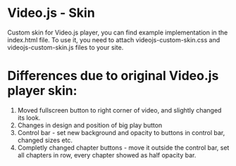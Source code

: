# Video.js - Skin
Custom skin for Video.js player, you can find example implementation in the index.html file.
To use it, you need to attach videojs-custom-skin.css and videojs-custom-skin.js files to your site.

# Differences due to original Video.js player skin:
1. Moved fullscreen button to right corner of video, and slightly changed its look.
2. Changes in design and position of big play button
3. Control bar - set new background and opacity to buttons in control bar, changed sizes etc.
4. Completly changed chapter buttons - move it outside the control bar, set all chapters in row, every chapter showed as half opacity bar.

